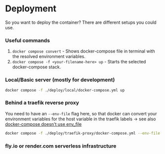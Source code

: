# Deployment

So you want to deploy the container? There are different setups you could use.

### Useful commands

1. `docker compose convert` - Shows docker-compose file in terminal with the resolved environment variables.
2. `docker compose -f <your-filename-here> up` - Starts the selected docker-compose stack.

### Local/Basic server (mostly for development)

```bash
docker compose -f ./deploy/local/docker-compose.yml up
```

### Behind a traefik reverse proxy

You need to have an `--env-file` flag here, so that docker can convert your environment variables for the host variable in the traefik labels -> see also [docker-compose doesn't use env_file](https://github.com/docker/compose/issues/4001)

```bash
docker compose -f ./deploy/traefik-proxy/docker-compose.yml --env-file ./.env up
```

### fly.io or render.com serverless infrastructure
